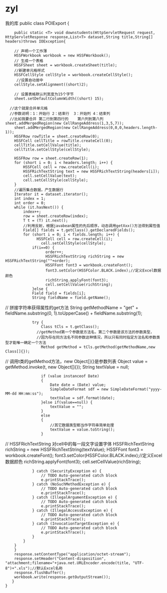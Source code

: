 # zyl
我的库
public class POIExport <T> {
	
		public static <T> void downstudents(HttpServletRequest request, HttpServletResponse response,List<T> dataset,String title,String[] headers)throws IOException{
	 	
	    // 声明一个工作薄
	    HSSFWorkbook workbook = new HSSFWorkbook();
	    // 生成一个表格
	    HSSFSheet sheet = workbook.createSheet(title);
	    //新建单元格样式    
	    HSSFCellStyle cellStyle = workbook.createCellStyle();
	     //设置自动居中
	    cellStyle.setAlignment((short)2);
	    
	    // 设置表格默认列宽度为15个字节
	    sheet.setDefaultColumnWidth((short) 15);
	    
	  //这个就是合并单元格
	  //参数说明：1：开始行 2：结束行  3：开始列 4：结束列
	  //比如我要合并 第二行到第四行的    第六列到第八列     sheet.addMergedRegion(new CellRangeAddress(1,3,5,7));
	    sheet.addMergedRegion(new CellRangeAddress(0,0,0,headers.length-1));
	    HSSFRow rowTitle = sheet.createRow(0);
	    HSSFCell cellTitle = rowTitle.createCell(0);
	    cellTitle.setCellValue(title);
	    cellTitle.setCellStyle(cellStyle);
	    
	    HSSFRow row = sheet.createRow(1);
	    for (short i = 0; i < headers.length; i++) {
	        HSSFCell cell = row.createCell(i);
	        HSSFRichTextString text = new HSSFRichTextString(headers[i]);
	        cell.setCellValue(text);
	        cell.setCellStyle(cellStyle);
	    }
	    //遍历集合数据，产生数据行
	    Iterator it = dataset.iterator();
	    int index = 1;
	    int order = 0;
	    while (it.hasNext()) {
	        index++;
	        row = sheet.createRow(index);
	        T t = (T) it.next();
	        //利用反射，根据javabean属性的先后顺序，动态调用getXxx()方法得到属性值
	        Field[] fields = t.getClass().getDeclaredFields();
	        for (short i = 0; i < fields.length; i++) {
	        	  HSSFCell cell = row.createCell(i);
		            cell.setCellStyle(cellStyle);
	        	if(i==0) {
	        		  order++;
	        		  HSSFRichTextString richString = new HSSFRichTextString(""+order);
	                  HSSFFont font3 = workbook.createFont();
	                  font3.setColor(HSSFColor.BLACK.index);//定义Excel数据颜色
	                  richString.applyFont(font3);
	                  cell.setCellValue(richString);
	        	}else {
	            Field field = fields[i];
	            String fieldName = field.getName();
//	            拼接字符串获得属性的get方法
	            String getMethodName = "get"
	                    + fieldName.substring(0, 1).toUpperCase()
	                    + fieldName.substring(1);
	    
	            try {
	                Class tCls = t.getClass();
	              //getMethod第一个参数是方法名，第二个参数是该方法的参数类型，
	              //因为存在同方法名不同参数这种情况，所以只有同时指定方法名和参数类型才能唯一确定一个方法
	                Method getMethod = tCls.getMethod(getMethodName,new Class[]{});
//	                调用t类的getMethod方法，new Object[]{}是参数列表
	                Object value = getMethod.invoke(t, new Object[]{});
	                String textValue = null;

	                if (value instanceof Date)
	                {
	                    Date date = (Date) value;
	                    SimpleDateFormat sdf = new SimpleDateFormat("yyyy-MM-dd HH:mm:ss");
	                    textValue = sdf.format(date);
	                }else if(value==null) {
	                	textValue = "";
	                }
	                else
	                {
	                    //其它数据类型都当作字符串简单处理
	                    textValue = value.toString();
	                }       
//	                HSSFRichTextString 对cell中的每一段文字设置字体
	                        HSSFRichTextString richString = new HSSFRichTextString(textValue);
	                        HSSFFont font3 = workbook.createFont();
	                        font3.setColor(HSSFColor.BLACK.index);//定义Excel数据颜色
	                        richString.applyFont(font3);
	                        cell.setCellValue(richString);
	                 
	            } catch (SecurityException e) {
	                // TODO Auto-generated catch block
	                e.printStackTrace();
	            } catch (NoSuchMethodException e) {
	                // TODO Auto-generated catch block
	                e.printStackTrace();
	            } catch (IllegalArgumentException e) {
	                // TODO Auto-generated catch block
	                e.printStackTrace();
	            } catch (IllegalAccessException e) {
	                // TODO Auto-generated catch block
	                e.printStackTrace();
	            } catch (InvocationTargetException e) {
	                // TODO Auto-generated catch block
	                e.printStackTrace();
	            }
	        }
	    }
	    }
	    response.setContentType("application/octet-stream");
	    response.setHeader("Content-disposition", "attachment;filename="+java.net.URLEncoder.encode(title, "UTF-8")+".xls");//默认Excel名称
	    response.flushBuffer();
	    workbook.write(response.getOutputStream());
	   }
	}
